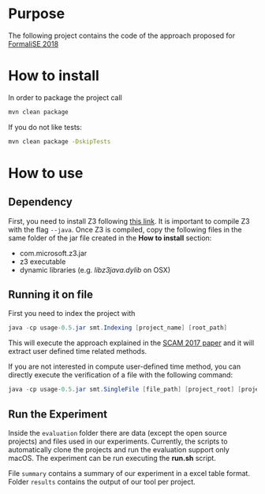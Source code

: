 # Purpose

The following project contains the code of the approach proposed for [FormaliSE 2018](https://www.icse2018.org/track/Formalise-2018-papers)


# How to install
In order to package the project call 
```bash
mvn clean package
```

If you do not like tests:
```bash
mvn clean package -DskipTests
```

# How to use

## Dependency 

First, you need to install Z3 following [this link](https://github.com/Z3Prover/z3).
It is important to compile Z3 with the flag `--java`.
Once Z3 is compiled, copy the following files in the same folder of the jar file created in the **How to install** section:

 - com.microsoft.z3.jar
 - z3 executable
 - dynamic libraries (e.g. *libz3java.dylib* on OSX)

## Running it on file

First you need to index the project with 
```java
java -cp usage-0.5.jar smt.Indexing [project_name] [root_path]
```
This will execute the approach explained in the [SCAM 2017 paper](https://serg.aau.at/pub/GiovanniLiva/WebHome/Extracting_Timed_Automata_from_Java_Methods.pdf)
and it will extract user defined time related methods.

If you are not interested in compute user-defined time method, you can directly execute the verification of a file with the following command:
```java
java -cp usage-0.5.jar smt.SingleFile [file_path] [project_root] [project_name]
```

## Run the Experiment
Inside the `evaluation` folder there are data (except the open source projects) and files used in our experiments.
Currently, the scripts to automatically clone the projects and run the evaluation support only macOS.
The experiment can be run executing the **run.sh** script.

File `summary` contains a summary of our experiment in a excel table format. Folder `results` contains the output of our tool per project. 


